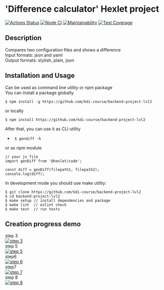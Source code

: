 # 'Difference calculator' Hexlet project
[![Actions Status](https://github.com/kdi-course/backend-project-lvl2/workflows/hexlet-check/badge.svg)](https://github.com/kdi-course/backend-project-lvl2/actions) 
[![Node CI](https://github.com/kdi-course/backend-project-lvl2/actions/workflows/node-ci.yml/badge.svg)](https://github.com/kdi-course/backend-project-lvl2/actions/workflows/node-ci.yml)
[![Maintainability](https://api.codeclimate.com/v1/badges/5cc138f0f9a8b84f1b1e/maintainability)](https://codeclimate.com/github/kdi-course/backend-project-lvl2/maintainability)
[![Test Coverage](https://api.codeclimate.com/v1/badges/5cc138f0f9a8b84f1b1e/test_coverage)](https://codeclimate.com/github/kdi-course/backend-project-lvl2/test_coverage)
## Description 
Compares two configuration files and shows a difference\
Input formats: json and yaml\
Output formats: stylish, plain, json
## Installation and Usage
Can be used as command line utility or npm package\
You can install a package globally

```
$ npm install -g https://github.com/kdi-course/backend-project-lvl2
```
or locally
```
$ npm install https://github.com/kdi-course/backend-project-lvl2
```

After that, you can use it as CLI utility
* ``` $ gendiff -h```

or as npm module
```
// your js file
import genDiff from '@hexlet/code';

const diff = genDiff(filepath1, filepath2);
console.log(diff);
```

In development mode you should use make utility:
```
$ git clone https://github.com/kdi-course/backend-project-lvl2
$ cd backend-project-lvl2
$ make setup // install dependencies and package
$ make lint  // eslint check
$ make test  // run tests
```

## Creation progress demo
step 3\
[![step 3](https://asciinema.org/a/ThM6rK5gx8HfCKoNc7lAB3Uah.svg)](https://asciinema.org/a/ThM6rK5gx8HfCKoNc7lAB3Uah)\
step 5\
[![step 5](https://asciinema.org/a/3iqG6ec7BD0efQdIISASHK2CB.svg)](https://asciinema.org/a/3iqG6ec7BD0efQdIISASHK2CB)\
step6\
[![step 6](https://asciinema.org/a/bG0ZxivI109dhkfyZWkpfwJKk.svg)](https://asciinema.org/a/bG0ZxivI109dhkfyZWkpfwJKk)\
step7\
[![step 7](https://asciinema.org/a/Ta92uCX51EqE8ZJXbGbCeO7CD.svg)](https://asciinema.org/a/Ta92uCX51EqE8ZJXbGbCeO7CD)\
step 8\
[![step 8](https://asciinema.org/a/5ImpN0f0shfl0Trjt57lzP63w.svg)](https://asciinema.org/a/5ImpN0f0shfl0Trjt57lzP63w)
